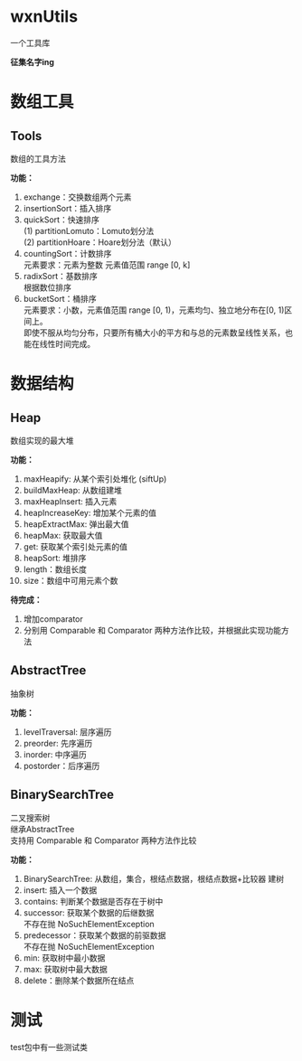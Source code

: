 # wxnUtils
一个工具库  

**征集名字ing**  

  
# 数组工具
## Tools
数组的工具方法  

**功能：**
1. exchange：交换数组两个元素  
2. insertionSort：插入排序  
3. quickSort：快速排序  
  (1) partitionLomuto：Lomuto划分法  
  (2) partitionHoare：Hoare划分法（默认）  
4. countingSort：计数排序  
  元素要求：元素为整数 元素值范围 range [0, k]  
5. radixSort：基数排序  
  根据数位排序  
6. bucketSort：桶排序  
  元素要求：小数，元素值范围 range [0, 1)，元素均匀、独立地分布在[0, 1)区间上。  
  即使不服从均匀分布，只要所有桶大小的平方和与总的元素数呈线性关系，也能在线性时间完成。  
  
  
# 数据结构  
## Heap  
数组实现的最大堆  

**功能：**
1. maxHeapify: 从某个索引处堆化 (siftUp)  
2. buildMaxHeap: 从数组建堆  
3. maxHeapInsert: 插入元素  
4. heapIncreaseKey: 增加某个元素的值  
5. heapExtractMax: 弹出最大值  
6. heapMax: 获取最大值  
7. get: 获取某个索引处元素的值  
8. heapSort: 堆排序  
9. length：数组长度  
10. size：数组中可用元素个数  

**待完成：**  
1. 增加comparator  
2. 分别用 Comparable 和 Comparator 两种方法作比较，并根据此实现功能方法  
  
  
## AbstractTree  
抽象树  

**功能：**  
1. levelTraversal: 层序遍历  
2. preorder: 先序遍历  
3. inorder: 中序遍历  
4. postorder：后序遍历  
  
  
## BinarySearchTree  
二叉搜索树  
继承AbstractTree  
支持用 Comparable 和 Comparator 两种方法作比较  

**功能：**
1. BinarySearchTree: 从数组，集合，根结点数据，根结点数据+比较器 建树  
2. insert: 插入一个数据  
3. contains: 判断某个数据是否存在于树中    
4. successor: 获取某个数据的后继数据  
  不存在抛 NoSuchElementException  
5. predecessor：获取某个数据的前驱数据  
  不存在抛 NoSuchElementException  
6. min: 获取树中最小数据  
7. max: 获取树中最大数据  
8. delete：删除某个数据所在结点  


# 测试
test包中有一些测试类  
